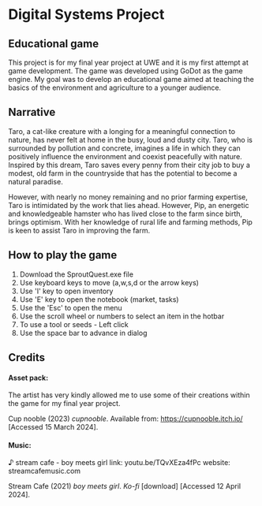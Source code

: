 # Digital Systems Project
## Educational game

This project is for my final year project at UWE and it is my first attempt at game development. The game was developed using GoDot as the game engine. My goal was to develop an educational game aimed at teaching the basics of the environment and agriculture to a younger audience.
## Narrative
Taro, a cat-like creature with a longing for a meaningful connection to nature, has never felt at home in the busy, loud and dusty city. Taro, who is surrounded by pollution and concrete, imagines a life in which they can positively influence the environment and coexist peacefully with nature. Inspired by this dream, Taro saves every penny from their city job to buy a modest, old farm in the countryside that has the potential to become a natural paradise.

However, with nearly no money remaining and no prior farming expertise, Taro is intimidated by the work that lies ahead. However, Pip, an energetic and knowledgeable hamster who has lived close to the farm since birth, brings optimism. With her knowledge of rural life and farming methods, Pip is keen to assist Taro in improving the farm.


## How to play the game

1. Download the SproutQuest.exe file
2. Use keyboard keys to move (a,w,s,d or the arrow keys)
3. Use 'I' key to open inventory
4. Use 'E' key to open the notebook (market, tasks)
5. Use the 'Esc' to open the menu
6. Use the scroll wheel or numbers to select an item in the hotbar
7. To use a tool or seeds - Left click
8. Use the space bar to advance in dialog


## Credits

#### Asset pack:
The artist has very kindly allowed me to use some of their creations within the game for my final year project.

Cup nooble (2023) _cupnooble_. Available from: https://cupnooble.itch.io/ [Accessed 15 March 2024].

#### Music:
♪ stream cafe - boy meets girl
link: youtu.be/TQvXEza4fPc
website: streamcafemusic.com

Stream Cafe (2021) _boy meets girl_. _Ko-fi_ [download] [Accessed 12 April 2024].
